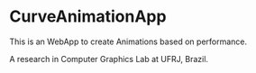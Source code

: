 CurveAnimationApp
==============

This is an WebApp to create Animations based on performance.

A research in Computer Graphics Lab at UFRJ, Brazil.
